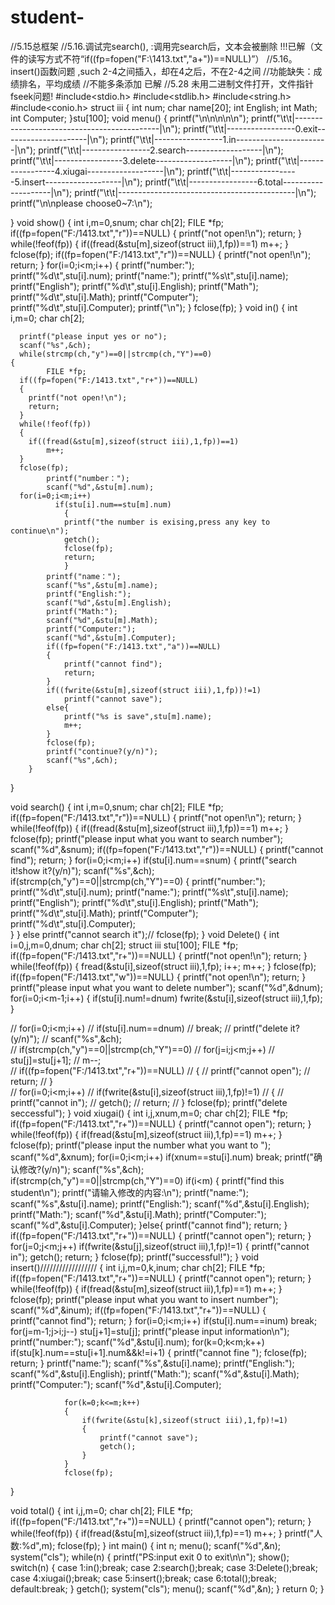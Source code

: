 # student-
//5.15总框架 
//5.16.调试完search(),   :调用完search后，文本会被删除 !!!已解（文件的读写方式不符“if((fp=fopen("F:\1413.txt","a+"))==NULL)”）
//5.16。insert()函数问题 ,such   2-4之间插入，却在4之后，不在2-4之间
//功能缺失：成绩排名，平均成绩 
//不能多条添加 已解 
//5.28   未用二进制文件打开，文件指针fseek问题! 
#include<stdio.h>
#include<stdlib.h>
#include<string.h>
#include<conio.h>
struct iii
{
	int num;
	char name[20];
	int English;
	int Math;
	int Computer;
}stu[100];
void menu()
{
	printf("\n\n\n\n\n");
	printf("\t\t|--------------------------------------------|\n");
	printf("\t\t|-----------------0.exit---------------------|\n");
	printf("\t\t|-----------------1.in-----------------------|\n");
	printf("\t\t|-----------------2.search-------------------|\n");
	printf("\t\t|-----------------3.delete-------------------|\n");
	printf("\t\t|-----------------4.xiugai-------------------|\n");
	printf("\t\t|-----------------5.insert-------------------|\n");
	printf("\t\t|-----------------6.total--------------------|\n");
	printf("\t\t|--------------------------------------------|\n");
	printf("\n\nplease choose0~7:\n");
	
}
void show()
{
	int i,m=0,snum;
	char ch[2];
	FILE *fp;
	if((fp=fopen("F:/1413.txt","r"))==NULL)
	  {
	  	printf("not open!\n");
	  	return;
	  }
	   while(!feof(fp))
	  {
	  	if((fread(&stu[m],sizeof(struct iii),1,fp))==1)
	  		m++;
	  }
	  fclose(fp);
	  if((fp=fopen("F:/1413.txt","r"))==NULL)
	  {
	  	printf("not open!\n");
	  	return;
	  }
	  for(i=0;i<m;i++)
	  {
	  	printf("number:");	
	   	printf("%d\t",stu[i].num);
	   	printf("name:");
	   	printf("%s\t",stu[i].name);
	   	printf("English");
	   	printf("%d\t",stu[i].English);
	   	printf("Math");
	   	printf("%d\t",stu[i].Math);
	   	printf("Computer");
	   	printf("%d\t",stu[i].Computer);
	   	printf("\n");
		}
		fclose(fp);
}
void in()
{
	  int  i,m=0;
	  char ch[2];
	  
	  printf("please input yes or no");
	  scanf("%s",&ch);
	  while(strcmp(ch,"y")==0||strcmp(ch,"Y")==0)
	{
			FILE *fp;
	  if((fp=fopen("F:/1413.txt","r+"))==NULL)
	  {
	  	printf("not open!\n");
	  	return;
	  }
	  while(!feof(fp))
	  {
	  	if((fread(&stu[m],sizeof(struct iii),1,fp))==1)
	  		m++;
	  }
	  fclose(fp);
			printf("number：");
			scanf("%d",&stu[m].num);
	  for(i=0;i<m;i++)
			  if(stu[i].num==stu[m].num)
	  			{
				printf("the number is exising,press any key to continue\n");
	  			getch();
	  			fclose(fp);
	  			return;
	  			}
			printf("name：");
			scanf("%s",&stu[m].name);
			printf("English:");
			scanf("%d",&stu[m].English);
			printf("Math:");
			scanf("%d",&stu[m].Math);
			printf("Computer:");
			scanf("%d",&stu[m].Computer);
			if((fp=fopen("F:/1413.txt","a"))==NULL)
			{
				printf("cannot find");
				return;
			}
			if((fwrite(&stu[m],sizeof(struct iii),1,fp))!=1)
				printf("cannot save");
			else{
				printf("%s is save",stu[m].name);
				m++;
			}
			fclose(fp);
			printf("continue?(y/n)");
			scanf("%s",&ch);
		}
		
}

void search()
{
	int i,m=0,snum;
	char ch[2];
	FILE *fp;
	if((fp=fopen("F:/1413.txt","r"))==NULL)
	  {
	  	printf("not open!\n");
	  	return;
	  }
	  while(!feof(fp))
	  {
	  	if((fread(&stu[m],sizeof(struct iii),1,fp))==1)
	  		m++;
	  }
	  fclose(fp);
	  printf("please input what you want to search number");
	  scanf("%d",&snum);
	  if((fp=fopen("F:/1413.txt","r"))==NULL)
			{
				printf("cannot find");
				return;
			}
	  for(i=0;i<m;i++)
		if(stu[i].num==snum)
{
	  	printf("search it!show it?(y/n)");
	  scanf("%s",&ch);	   
	   if(strcmp(ch,"y")==0||strcmp(ch,"Y")==0)
	   {
	  	printf("number:");	
	   	printf("%d\t",stu[i].num);
	   	printf("name:");
	   	printf("%s\t",stu[i].name);
	   	printf("English");
	   	printf("%d\t",stu[i].English);
	   	printf("Math");
	   	printf("%d\t",stu[i].Math);
	   	printf("Computer");
	   	printf("%d\t",stu[i].Computer);  	
	   }
}
else 
	   printf("cannot search it");//
	fclose(fp);
}
void Delete()
{
	int i=0,j,m=0,dnum;
	char ch[2];
	struct iii stu[100];
	FILE *fp;
	if((fp=fopen("F:/1413.txt","r+"))==NULL)
	  {
	  	printf("not open!\n");
	  	return;
	  }
	  while(!feof(fp))
	  {
	  	fread(&stu[i],sizeof(struct iii),1,fp);
	  		i++;
	  		m++;
	  }
	  fclose(fp);
	  if((fp=fopen("F:/1413.txt","w"))==NULL)
	  {
	  	printf("not open!\n");
	  	return;
	  }
	  printf("please input what you want to delete number");
	  scanf("%d",&dnum);
	  for(i=0;i<m-1;i++)
	  {
	  	if(stu[i].num!=dnum)
	  		fwrite(&stu[i],sizeof(struct iii),1,fp);
	  }
	  
	  
//	  for(i=0;i<m;i++)
//		if(stu[i].num==dnum)
//			break;
//	  	printf("delete it?(y/n)");
//	  scanf("%s",&ch);	   
//	   if(strcmp(ch,"y")==0||strcmp(ch,"Y")==0)
//			for(j=i;j<m;j++)
//			stu[j]=stu[j+1];
//			m--;  
//			if((fp=fopen("F:/1413.txt","r+"))==NULL)
//			{
//				printf("cannot open");
//				return;
//				 } 	
//	for(i=0;i<m;i++)
//		if(fwrite(&stu[i],sizeof(struct iii),1,fp)!=1)
//		{
//			printf("cannot in");
//			getch();
//			return;
//		}
		fclose(fp);
		printf("delete seccessful");
}
void xiugai()
{
	int i,j,xnum,m=0;
	char ch[2];
	FILE *fp;
	if((fp=fopen("F:/1413.txt","r+"))==NULL)
	{
		printf("cannot open");
		return;
	}
	while(!feof(fp))
	{
		if(fread(&stu[m],sizeof(struct iii),1,fp)==1)
			m++;
	}
	fclose(fp);
	printf("please input the number what you want to ");
	scanf("%d",&xnum);
	for(i=0;i<m;i++)
		if(xnum==stu[i].num)
			break;
	printf("确认修改?(y/n)");
	scanf("%s",&ch);	   
	   if(strcmp(ch,"y")==0||strcmp(ch,"Y")==0)
			if(i<m)
			{
				printf("find this student\n");
			printf("请输入修改的内容:\n");
			printf("name:");
			scanf("%s",&stu[i].name);
			printf("English:");
			scanf("%d",&stu[i].English);
			printf("Math:");
			scanf("%d",&stu[i].Math);
			printf("Computer:");
			scanf("%d",&stu[i].Computer);
		}else{
			printf("cannot find");
			return;
		}
		if((fp=fopen("F:/1413.txt","r+"))==NULL)
			{
				printf("cannot open");
				return;
				 } 	
	for(j=0;j<m;j++)
		if(fwrite(&stu[j],sizeof(struct iii),1,fp)!=1)
		{
			printf("cannot in");
			getch();
			return;
		}
		fclose(fp);
	printf("successful!");
}
void insert()////////////////// 
{
	int i,j,m=0,k,inum;
	char ch[2];
	FILE *fp;
	if((fp=fopen("F:/1413.txt","r+"))==NULL)
	{
		printf("cannot open");
		return;
	}
	while(!feof(fp))
	{
		if(fread(&stu[m],sizeof(struct iii),1,fp)==1)
			m++;
	}
	fclose(fp);
	printf("please input what you want to insert number");
	scanf("%d",&inum);
	if((fp=fopen("F:/1413.txt","r+"))==NULL)
				{
					printf("cannot find");
					return;
				}
	for(i=0;i<m;i++)
		if(stu[i].num==inum)
		break;
		for(j=m-1;j>i;j--)
			stu[j+1]=stu[j];
			printf("please input information\n");
			printf("number:");
			scanf("%d",&stu[i].num);
			for(k=0;k<m;k++)
				if(stu[k].num==stu[i+1].num&&k!=i+1)
				{
					printf("cannot fine ");
					fclose(fp);
					return;
				}
				printf("name:");
				scanf("%s",&stu[i].name);
				printf("English:");
				scanf("%d",&stu[i].English);
				printf("Math:");
				scanf("%d",&stu[i].Math);
				printf("Computer:");
				scanf("%d",&stu[i].Computer);
				
				for(k=0;k<=m;k++)
				{
					if(fwrite(&stu[k],sizeof(struct iii),1,fp)!=1)
					{
						printf("cannot save");
						getch();
					}
				}
				fclose(fp);
 } 

void total()
{
	int i,j,m=0;
	char ch[2];
	FILE *fp;
	if((fp=fopen("F:/1413.txt","r+"))==NULL)
	{
		printf("cannot open");
		return;
	}
	while(!feof(fp))
	{
		if(fread(&stu[m],sizeof(struct iii),1,fp)==1)
			m++;
	}
	printf("人数:%d",m);
	fclose(fp);
}
int main()
{
	int n;
	menu();
	scanf("%d",&n);
	system("cls"); 
	while(n)
	{
		printf("PS:input exit 0 to exit\n\n");
		show();
		switch(n)
		{
			case 1:in();break;
			case 2:search();break;
			case 3:Delete();break;
			case 4:xiugai();break;
			case 5:insert();break;
			case 6:total();break; 
			default:break; 
		}
		getch();
		system("cls"); 
		menu();
		scanf("%d",&n);	
			}
			return 0;
 } 
